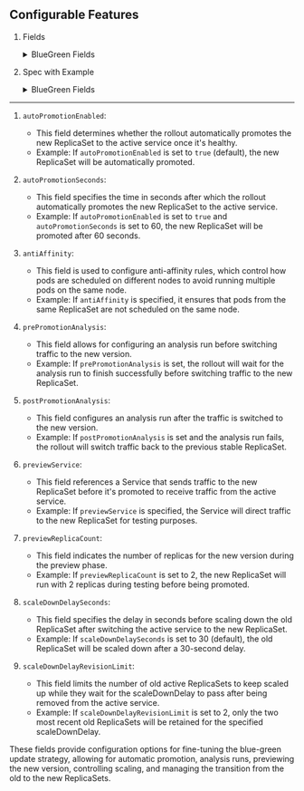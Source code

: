 ## Configurable Features

1. Fields

    <details>
    <summary> BlueGreen Fields </summary>

      ```yaml
      spec:
       strategy:
          blueGreen:
             autoPromotionEnabled: boolean
             autoPromotionSeconds: *int32
             antiAffinity: object
             previewService: string
             prePromotionAnalysis: object
             postPromotionAnalysis: object
             previewReplicaCount: *int32
             scaleDownDelaySeconds: *int32
             scaleDownDelayRevisionLimit: *int32
      ```
    </details>

2. Spec with Example
   
    <details>
    <summary> BlueGreen Fields </summary>

      ```yaml
          blueGreen:
            # Reference to service that the rollout modifies as the active service.
            # Required.
            activeService: active-service
      
            # Pre-promotion analysis run which performs analysis before the service
            # cutover. +optional
            prePromotionAnalysis:
              templates:
              - templateName: success-rate
              args:
              - name: service-name
                value: guestbook-svc.default.svc.cluster.local
      
            # Post-promotion analysis run which performs analysis after the service
            # cutover. +optional
            postPromotionAnalysis:
              templates:
              - templateName: success-rate
              args:
              - name: service-name
                value: guestbook-svc.default.svc.cluster.local
      
            # Name of the service that the rollout modifies as the preview service.
            # +optional
            previewService: preview-service
      
            # The number of replicas to run under the preview service before the
            # switchover. Once the rollout is resumed the new ReplicaSet will be fully
            # scaled up before the switch occurs +optional
            previewReplicaCount: 1
      
            # Indicates if the rollout should automatically promote the new ReplicaSet
            # to the active service or enter a paused state. If not specified, the
            # default value is true. +optional
            autoPromotionEnabled: false
      
            # Automatically promotes the current ReplicaSet to active after the
            # specified pause delay in seconds after the ReplicaSet becomes ready.
            # If omitted, the Rollout enters and remains in a paused state until
            # manually resumed by resetting spec.Paused to false. +optional
            autoPromotionSeconds: 30
      
            # Adds a delay before scaling down the previous ReplicaSet. If omitted,
            # the Rollout waits 30 seconds before scaling down the previous ReplicaSet.
            # A minimum of 30 seconds is recommended to ensure IP table propagation
            # across the nodes in a cluster.
            scaleDownDelaySeconds: 30
      
            # Limits the number of old RS that can run at once before getting scaled
            # down. Defaults to nil
            scaleDownDelayRevisionLimit: 2
      
            # Add a delay in second before scaling down the preview replicaset
            # if update is aborted. 0 means not to scale down. Default is 30 second
            abortScaleDownDelaySeconds: 30
      
            # Anti Affinity configuration between desired and previous ReplicaSet.
            # Only one must be specified
            antiAffinity:
              requiredDuringSchedulingIgnoredDuringExecution: {}
              preferredDuringSchedulingIgnoredDuringExecution:
                weight: 1 # Between 1 - 100
      ```

----------------------------

1. `autoPromotionEnabled`:
   - This field determines whether the rollout automatically promotes the new ReplicaSet to the active service once it's healthy.
   - Example: If `autoPromotionEnabled` is set to `true` (default), the new ReplicaSet will be automatically promoted.

2. `autoPromotionSeconds`:
   - This field specifies the time in seconds after which the rollout automatically promotes the new ReplicaSet to the active service.
   - Example: If `autoPromotionEnabled` is set to `true` and `autoPromotionSeconds` is set to 60, the new ReplicaSet will be promoted after 60 seconds.

3. `antiAffinity`:
   - This field is used to configure anti-affinity rules, which control how pods are scheduled on different nodes to avoid running multiple pods on the same node.
   - Example: If `antiAffinity` is specified, it ensures that pods from the same ReplicaSet are not scheduled on the same node.

4. `prePromotionAnalysis`:
   - This field allows for configuring an analysis run before switching traffic to the new version.
   - Example: If `prePromotionAnalysis` is set, the rollout will wait for the analysis run to finish successfully before switching traffic to the new ReplicaSet.

5. `postPromotionAnalysis`:
   - This field configures an analysis run after the traffic is switched to the new version.
   - Example: If `postPromotionAnalysis` is set and the analysis run fails, the rollout will switch traffic back to the previous stable ReplicaSet.

6. `previewService`:
   - This field references a Service that sends traffic to the new ReplicaSet before it's promoted to receive traffic from the active service.
   - Example: If `previewService` is specified, the Service will direct traffic to the new ReplicaSet for testing purposes.

7. `previewReplicaCount`:
   - This field indicates the number of replicas for the new version during the preview phase.
   - Example: If `previewReplicaCount` is set to 2, the new ReplicaSet will run with 2 replicas during testing before being promoted.

8. `scaleDownDelaySeconds`:
   - This field specifies the delay in seconds before scaling down the old ReplicaSet after switching the active service to the new ReplicaSet.
   - Example: If `scaleDownDelaySeconds` is set to 30 (default), the old ReplicaSet will be scaled down after a 30-second delay.

9. `scaleDownDelayRevisionLimit`:
   - This field limits the number of old active ReplicaSets to keep scaled up while they wait for the scaleDownDelay to pass after being removed from the active service.
   - Example: If `scaleDownDelayRevisionLimit` is set to 2, only the two most recent old ReplicaSets will be retained for the specified scaleDownDelay.

These fields provide configuration options for fine-tuning the blue-green update strategy, allowing for automatic promotion, analysis runs, previewing the new version, controlling scaling, and managing the transition from the old to the new ReplicaSets.
